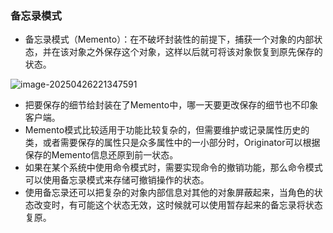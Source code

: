### 备忘录模式

- 备忘录模式（Memento）：在不破坏封装性的前提下，捕获一个对象的内部状态，并在该对象之外保存这个对象，这样以后就可将该对象恢复到原先保存的状态。

![image-20250426221347591](D:\学习\设计模式\code\designPattern\doc\images\image-20250426221347591.png)

- 把要保存的细节给封装在了Memento中，哪一天要更改保存的细节也不印象客户端。
- Memento模式比较适用于功能比较复杂的，但需要维护或记录属性历史的类，或者需要保存的属性只是众多属性中的一小部分时，Originator可以根据保存的Memento信息还原到前一状态。
- 如果在某个系统中使用命令模式时，需要实现命令的撤销功能，那么命令模式可以使用备忘录模式来存储可撤销操作的状态。
- 使用备忘录还可以把复杂的对象内部信息对其他的对象屏蔽起来，当角色的状态改变时，有可能这个状态无效，这时候就可以使用暂存起来的备忘录将状态复原。
